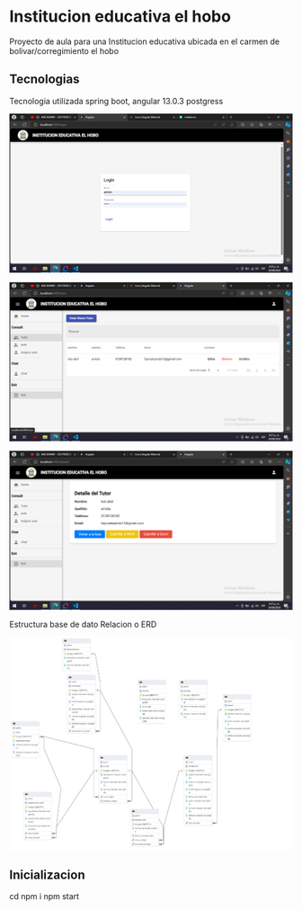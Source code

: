 
# Institucion educativa el hobo 

Proyecto de aula para una Institucion educativa ubicada en el carmen de bolivar/corregimiento el hobo 




## Tecnologias

Tecnologia utilizada spring boot, angular 13.0.3 postgress 


![alt text](image.png)


![alt text](image-1.png)

![alt text](image-2.png)

Estructura base de dato Relacion o ERD

![alt text](Untitled.png)

## Inicializacion


cd
npm i
npm start